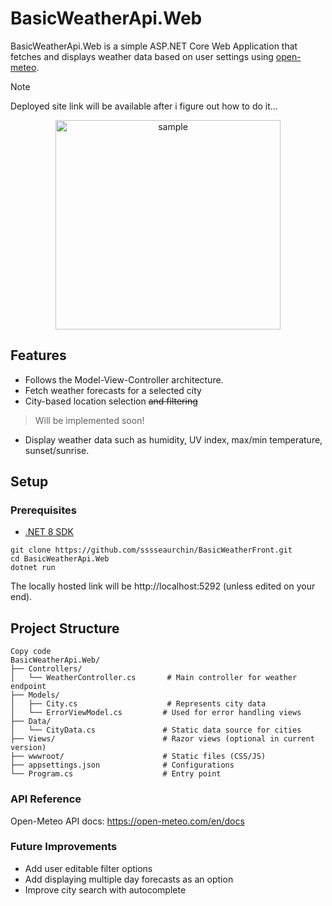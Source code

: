 # BasicWeatherApi.Web

BasicWeatherApi.Web is a simple ASP.NET Core Web Application that fetches and displays weather data based on user settings using [open-meteo](https://open-meteo.com/).
> [!NOTE]
> Deployed site link will be available after i figure out how to do it...

<div align="center">
  <img width="360" height="335" alt="sample" src="https://github.com/user-attachments/assets/bb442d36-70b9-4515-b616-aeb8c5973278" />
</div>

## Features

- Follows the Model-View-Controller architecture.
- Fetch weather forecasts for a selected city
- City-based location selection ~~and filtering~~
> Will be implemented soon!
- Display weather data such as humidity, UV index, max/min temperature, sunset/sunrise.

## Setup

### Prerequisites

- [.NET 8 SDK](https://dotnet.microsoft.com/en-us/download/dotnet/8.0)

```
git clone https://github.com/sssseaurchin/BasicWeatherFront.git
cd BasicWeatherApi.Web
dotnet run
```
The locally hosted link will be http://localhost:5292 (unless edited on your end).

## Project Structure
```
Copy code
BasicWeatherApi.Web/
├── Controllers/
│   └── WeatherController.cs       # Main controller for weather endpoint
├── Models/
│   ├── City.cs                    # Represents city data
│   └── ErrorViewModel.cs         # Used for error handling views
├── Data/
│   └── CityData.cs               # Static data source for cities
├── Views/                        # Razor views (optional in current version)
├── wwwroot/                      # Static files (CSS/JS)
├── appsettings.json              # Configurations
└── Program.cs                    # Entry point
``` 
### API Reference
Open-Meteo API docs: https://open-meteo.com/en/docs

### Future Improvements

- Add user editable filter options
- Add displaying multiple day forecasts as an option
- Improve city search with autocomplete
